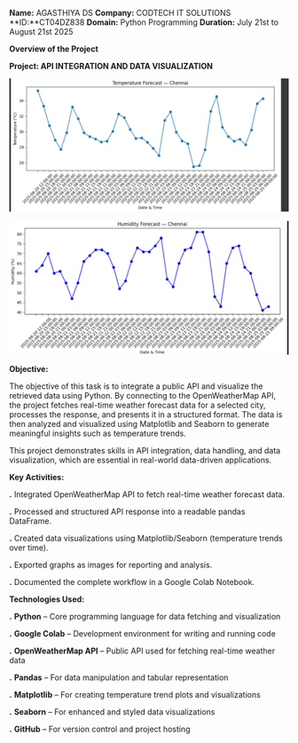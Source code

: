 **Name:** AGASTHIYA DS
**Company:** CODTECH IT SOLUTIONS
**ID:**CT04DZ838
**Domain:** Python Programming
**Duration:** July 21st to August 21st 2025

**Overview of the Project**

**Project: API INTEGRATION AND DATA VISUALIZATION**

![Project Screenshot](https://github.com/agasthiya123/CODTECH-Task-1/blob/main/codtech%20task1%20screenshot1.png?raw=true)

![Humidity Forecast — Chennai](https://github.com/agasthiya123/CODTECH-Task-1/blob/main/codtech%20task1%20screenshot2.png?raw=true)



**Objective:**

The objective of this task is to integrate a public API and visualize the retrieved data using Python. By connecting to the OpenWeatherMap API, the project fetches real-time weather forecast data for a selected city, processes the response, and presents it in a structured format. The data is then analyzed and visualized using Matplotlib and Seaborn to generate meaningful insights such as temperature trends.

This project demonstrates skills in API integration, data handling, and data visualization, which are essential in real-world data-driven applications.

**Key Activities:**

**.** Integrated OpenWeatherMap API to fetch real-time weather forecast data.

**.** Processed and structured API response into a readable pandas DataFrame.

**.** Created data visualizations using Matplotlib/Seaborn (temperature trends over time).

**.** Exported graphs as images for reporting and analysis.

**.** Documented the complete workflow in a Google Colab Notebook.

**Technologies Used:**

**.** **Python** – Core programming language for data fetching and visualization

**.**  **Google Colab** – Development environment for writing and running code

**.** **OpenWeatherMap API** – Public API used for fetching real-time weather data

**.** **Pandas** – For data manipulation and tabular representation

**.** **Matplotlib** – For creating temperature trend plots and visualizations

**.**  **Seaborn** – For enhanced and styled data visualizations

**.** **GitHub** – For version control and project hosting


